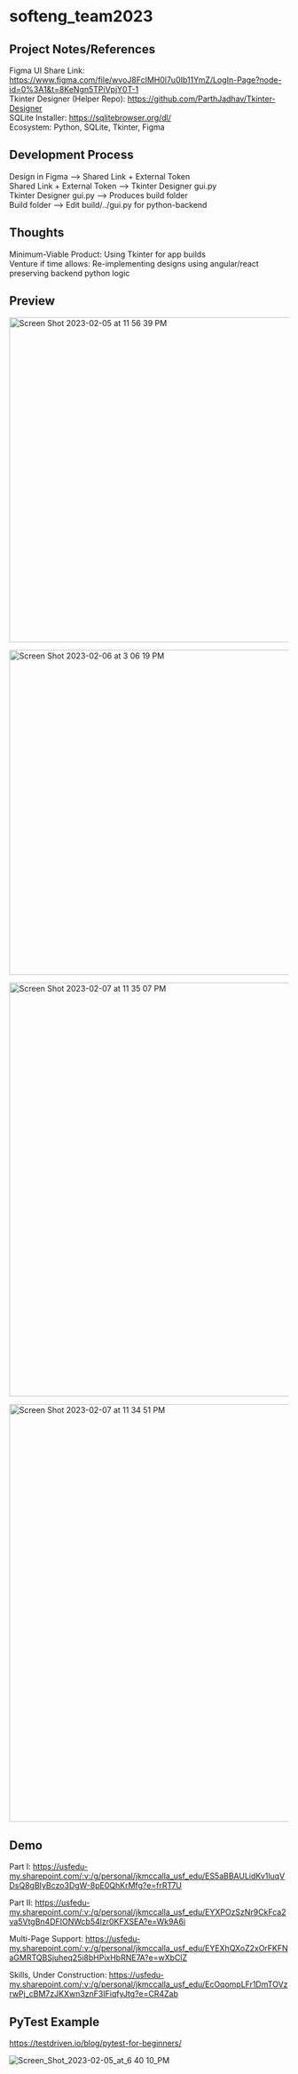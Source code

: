# softeng_team2023

## Project Notes/References

Figma UI Share Link: https://www.figma.com/file/wvoJ8FcIMH0l7u0Ib11YmZ/LogIn-Page?node-id=0%3A1&t=8KeNgn5TPiVpjY0T-1 <br>
Tkinter Designer (Helper Repo): https://github.com/ParthJadhav/Tkinter-Designer <br>
SQLite Installer: https://sqlitebrowser.org/dl/ <br>
Ecosystem: Python, SQLite, Tkinter, Figma

## Development Process <br>

Design in Figma --> Shared Link + External Token <br>
Shared Link + External Token --> Tkinter Designer gui.py <br>
Tkinter Designer gui.py --> Produces build folder <br>
Build folder --> Edit build/../gui.py for python-backend 

## Thoughts <br>

Minimum-Viable Product: Using Tkinter for app builds <br>
Venture if time allows: Re-implementing designs using angular/react preserving backend python logic 

## Preview <br>

<img width="585" alt="Screen Shot 2023-02-05 at 11 56 39 PM" src="https://user-images.githubusercontent.com/59835986/216887108-650a0774-0b53-4325-887f-e741b37a9762.png"> <br>

<img width="585" alt="Screen Shot 2023-02-06 at 3 06 19 PM" src="https://user-images.githubusercontent.com/59835986/217073984-6d3f114a-dbb2-427b-bd2b-2940ea487dcb.png"> <br>

<img width="745" alt="Screen Shot 2023-02-07 at 11 35 07 PM" src="https://user-images.githubusercontent.com/59835986/217434940-9aa03b53-9503-462b-81f1-7b5c89d3d086.png"> <br>

<img width="752" alt="Screen Shot 2023-02-07 at 11 34 51 PM" src="https://user-images.githubusercontent.com/59835986/217434960-96e53360-56c0-47e0-bf22-693a74f8ec43.png"> <br>

## Demo <br>

Part I: https://usfedu-my.sharepoint.com/:v:/g/personal/jkmccalla_usf_edu/ES5aBBAULidKv1luqVDsQ8gBIyBczo3DgW-8pE0QhKrMfg?e=frRT7U <br>

Part II: https://usfedu-my.sharepoint.com/:v:/g/personal/jkmccalla_usf_edu/EYXPOzSzNr9CkFca2va5VtgBn4DFIONWcb54lzr0KFXSEA?e=Wk9A6i <br>

Multi-Page Support: https://usfedu-my.sharepoint.com/:v:/g/personal/jkmccalla_usf_edu/EYEXhQXoZ2xOrFKFNaGMRTQBSjuheq25i8bHPixHbRNE7A?e=wXbClZ <br>

Skills, Under Construction: https://usfedu-my.sharepoint.com/:v:/g/personal/jkmccalla_usf_edu/EcOqompLFr1DmTOVzrwPj_cBM7zJKXwn3znF3IFiqfyJtg?e=CR4Zab <br>

## PyTest Example <br>

https://testdriven.io/blog/pytest-for-beginners/ <br>

![Screen_Shot_2023-02-05_at_6 40 10_PM](https://user-images.githubusercontent.com/59835986/217027637-d9c1e830-7a18-4720-bd9c-e7a31be12b1d.png) <br>
